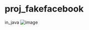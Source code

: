 # proj_fakefacebook
in_java
![image](https://github.com/rolim265/proj_fakefacebook/assets/100931450/23f539fb-039b-4f73-b8d4-aefd4faa589d)
